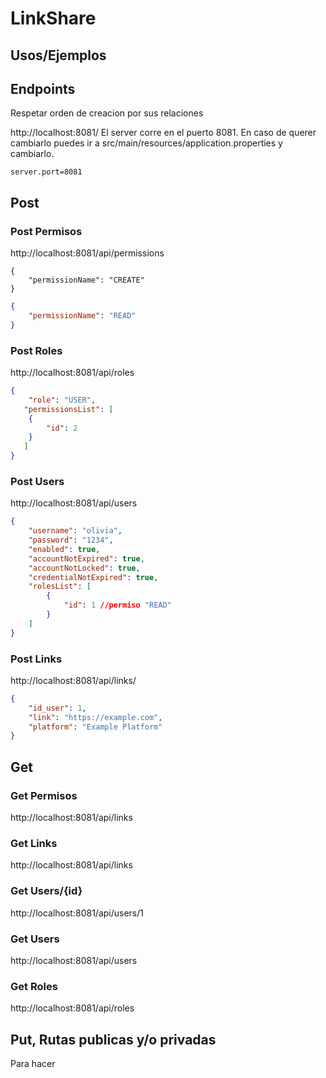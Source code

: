 # LinkShare

## Usos/Ejemplos

## Endpoints
Respetar orden de creacion por sus relaciones

http://localhost:8081/
El server corre en el puerto 8081. En caso de querer cambiarlo puedes ir a src/main/resources/application.properties y cambiarlo.
```
server.port=8081
```

## Post
### Post Permisos
http://localhost:8081/api/permissions 

```link
{
    "permissionName": "CREATE"
}
```
```json
{
    "permissionName": "READ"
}
```

### Post Roles
http://localhost:8081/api/roles
```json
{
    "role": "USER",
   "permissionsList": [
    {
        "id": 2
    }
   ]  
}
```

### Post Users
http://localhost:8081/api/users

```json
{
    "username": "olivia",
    "password": "1234",
    "enabled": true,
    "accountNotExpired": true,
    "accountNotLocked": true,
    "credentialNotExpired": true,
    "rolesList": [
        {
            "id": 1 //permiso "READ"
        }
    ]
}
```

### Post Links
http://localhost:8081/api/links/
```json
{
    "id_user": 1,                    
    "link": "https://example.com",   
    "platform": "Example Platform"   
}
```
## Get
### Get Permisos
http://localhost:8081/api/links

### Get Links
http://localhost:8081/api/links

### Get Users/{id}
http://localhost:8081/api/users/1

### Get Users
http://localhost:8081/api/users

### Get Roles
http://localhost:8081/api/roles

## Put, Rutas publicas y/o privadas
Para hacer
